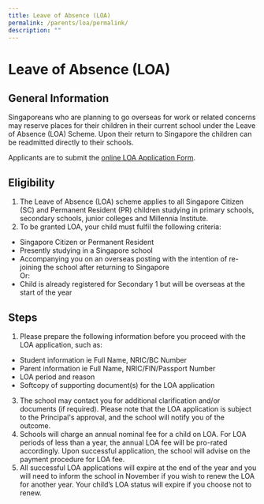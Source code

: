 ```yaml
---
title: Leave of Absence (LOA)
permalink: /parents/loa/permalink/
description: ""
---
```

Leave of Absence (LOA)
======================

General Information
-------------------

Singaporeans who are planning to go overseas for work or related concerns may reserve places for their children in their current school under the Leave of Absence (LOA) Scheme. Upon their return to Singapore the children can be readmitted directly to their schools.

Applicants are to submit the [online LOA Application Form](https://go.gov.sg/mfss-loa).

Eligibility
-----------

1.  The Leave of Absence (LOA) scheme applies to all Singapore Citizen (SC) and Permanent Resident (PR) children studying in primary schools, secondary schools, junior colleges and Millennia Institute.
2.  To be granted LOA, your child must fulfil the following criteria:

*   Singapore Citizen or Permanent Resident
*   Presently studying in a Singapore school
*   Accompanying you on an overseas posting with the intention of re-joining the school after returning to Singapore  
    Or:
*   Child is already registered for Secondary 1 but will be overseas at the start of the year

Steps
-----

1.  Please prepare the following information before you proceed with the LOA application, such as:

*   Student information ie Full Name, NRIC/BC Number
*   Parent information ie Full Name, NRIC/FIN/Passport Number
*   LOA period and reason
*   Softcopy of supporting document(s) for the LOA application

3.  The school may contact you for additional clarification and/or documents (if required). Please note that the LOA application is subject to the Principal's approval, and the school will notify you of the outcome.
4.  Schools will charge an annual nominal fee for a child on LOA. For LOA periods of less than a year, the annual LOA fee will be pro-rated accordingly. Upon successful application, the school will advise on the payment procedure for LOA fee.
5.  All successful LOA applications will expire at the end of the year and you will need to inform the school in November if you wish to renew the LOA for another year. Your child’s LOA status will expire if you choose not to renew.